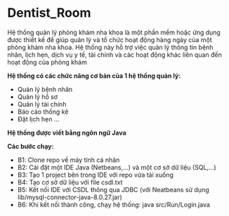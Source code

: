 # Dentist_Room   
  
Hệ thống quản lý phòng khám nha khoa là một phần mềm hoặc ứng dụng được thiết kế để giúp quản lý và tổ chức hoạt động hàng ngày của một phòng khám nha khoa. Hệ thống này hỗ trợ việc quản lý thông tin bệnh nhân, lịch hẹn, dịch vụ y tế, tài chính và các hoạt động khác liên quan đến hoạt động của phòng khám 
  
**Hệ thống có các chức năng cơ bản của 1 hệ thống quản lý:**  
  * Quản lý bệnh nhân  
  * Quản lý hồ sơ  
  * Quản lý tài chính  
  * Báo cáo thống kê  
  * Đặt lịch hẹn ...   
  
**Hệ thống được viết bằng ngôn ngữ Java**  
  
**Các bước chạy:**  
  * B1: Clone repo về máy tính cá nhân    
  * B2: Cài đặt một IDE Java (Netbeans,...) và một cơ sở dữ liệu (SQL,...)    
  * B3: Tạo 1 project bên trong IDE với repo vừa tải xuống     
  * B4: Tạo cơ sở dữ liệu với file csdl.txt    
  * B5: Kết nối IDE với CSDL thông qua JDBC (với Neatbeans sử dụng lib/mysql-connector-java-8.0.27.jar)    
  * B6: Khi kết nối thành công, chạy hệ thống: java src/Run/Login.java
